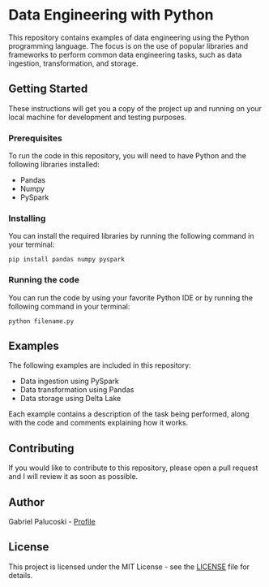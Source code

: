 # Data Engineering with Python

This repository contains examples of data engineering using the Python programming language. The focus is on the use of popular libraries and frameworks to perform common data engineering tasks, such as data ingestion, transformation, and storage.

## Getting Started

These instructions will get you a copy of the project up and running on your local machine for development and testing purposes.

### Prerequisites

To run the code in this repository, you will need to have Python and the following libraries installed:

- Pandas
- Numpy
- PySpark

### Installing

You can install the required libraries by running the following command in your terminal:

```pip install pandas numpy pyspark```


### Running the code

You can run the code by using your favorite Python IDE or by running the following command in your terminal:

```python filename.py```



## Examples

The following examples are included in this repository:

- Data ingestion using PySpark
- Data transformation using Pandas
- Data storage using Delta Lake

Each example contains a description of the task being performed, along with the code and comments explaining how it works.

## Contributing

If you would like to contribute to this repository, please open a pull request and I will review it as soon as possible.

## Author

Gabriel Palucoski - [Profile](https://github.com/gabrielpalucoski/)

## License

This project is licensed under the MIT License - see the [LICENSE](LICENSE) file for details.
